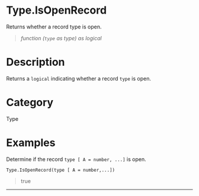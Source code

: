# Type.IsOpenRecord
Returns whether a record type is open.
> _function (<code>type</code> as type) as logical_

# Description 
Returns a <code>logical</code> indicating whether a record <code>type</code> is open.
# Category 
Type
# Examples 
Determine if the record <code>type [ A = number, ...]</code> is open.
```
Type.IsOpenRecord(type [ A = number,...])
```
> true

***
